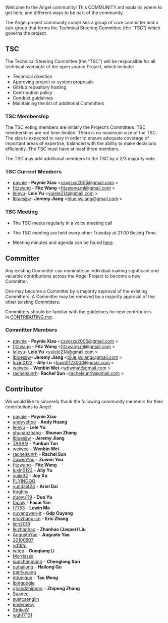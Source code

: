 Welcome to the Angel community! This COMMUNITY.md explains where to get help, and different ways to be part of the community. 

The Angel project community comprises a group of core committer and a sub-group that forms the Technical Steering Committee (the “TSC”) which governs the project.

## TSC

The Technical Steering Committee (the “TSC”) will be responsible for all technical oversight of the open source Project, which include:

- Technical direction
- Approving project or system proposals
- GitHub repository hosting
- Contribution policy
- Conduct guidelines
- Maintaining the list of additional Committers

### TSC Membership

The TSC voting members are initially the Project’s Committers. TSC memberships are not time-limited. There is no maximum size of the TSC. The size is expected to vary in order to ensure adequate coverage of important areas of expertise, balanced with the ability to make decisions efficiently. The TSC must have at least three members.

The TSC may add additional members to the TSC by a 2/3 majority vote.

### TSC Current Members

- [paynie](https://github.com/paynie) - **Paynie Xiao** <[cswjsxs2005@gmail.com](cswjsxs2005@gmail.com) >
- [fitzwang](https://github.com/wangcaihua) - **Fitz Wang** <[fitzwang.ml@gmail.com](fitzwang.ml@gmail.com) >
- [leleyu](https://github.com/leleyu)- **Lele Yu** <[yulele214@gmail.com](yulele214@gmail.com) >
- [lbluesjjw](https://github.com/bluesjjw)- **Jeremy Jiang** <[blue.jwjiang@gmail.com](blue.jwjiang@gmail.com) >

### TSC Meeting

- The TSC meets regularly in a voice meeting call

- The TSC meeting are held every other Tuesday at 21:00 Beijing Time. 
- Meeting minutes and agenda can be found [here](https://docs.google.com/document/d/1JlxAAOtvZvvf_KhVr8XQa6mUD7lkHOXlxuGruTKEukE/edit#).


## Committer

Any existing Committer can nominate an individual making significant and valuable contributions across the Angel Project to become a new Committer. 

One may become a Committer by a majority approval of the existing Committers. A Committer may be removed by a majority approval of the other existing Committers.

Committers should be familiar with the guidelines for new contributors in [CONTRIBUTING.md](https://github.com/Tencent/angel/blob/master/CONTRIBUTING.md).

### Committer Members
- [paynie](https://github.com/paynie) - **Paynie Xiao** <[cswjsxs2005@gmail.com](cswjsxs2005@gmail.com) >
- [fitzwang](https://github.com/wangcaihua) - **Fitz Wang** <[fitzwang.ml@gmail.com](fitzwang.ml@gmail.com) >
- [leleyu](https://github.com/leleyu)- **Lele Yu** <[yulele214@gmail.com](yulele214@gmail.com) >
- [lbluesjjw](https://github.com/bluesjjw)- **Jeremy Jiang** <[blue.jwjiang@gmail.com](blue.jwjiang@gmail.com) >
- [luxin0123](https://github.com/luxin0123) - **Ally Lu** <[luxin0123000@gmail.com](luxin0123000@gmail.com) >
- [weiwee](https://github.com/weiwee) - **Wenbin Wei** <[wbwmat@gmail.com](wbwmat@gmail.com) >
- [rachelsunrh](https://github.com/rachelsunrh)- **Rachel Sun** <[rachelsunrh@gmail.com](rachelsunrh@gmail.com) >



## Contributor

We would like to sincerely thank the following community members for their contributions to Angel.

- [paynie](https://github.com/paynie) - **Paynie Xiao**
- [andyyehoo](https://github.com/andyyehoo) - **Andy Huang**
- [leleyu](https://github.com/leleyu) - **Lele Yu**
- [shunanzhang](https://github.com/shunanzhang) - **Shunan Zhang**
- [lbluesjjw](https://github.com/bluesjjw) - **Jeremy Jiang**
- [TAAAN](https://github.com/TAAAN) - **Yunkun Tan**
- [weiwee](https://github.com/weiwee) - **Wenbin Wei**
- [rachelsunrh](https://github.com/rachelsunrh) - **Rachel Sun**
- [ZuwenYou](https://github.com/ZuwenYou) - **Zuwen You**
- [fitzwang](https://github.com/wangcaihua) - **Fitz Wang**
- [luxin0123](https://github.com/luxin0123) - **Ally Yu**
- [xujie32](https://github.com/xujie32) - **Joy Xu**
- [FLYINGQQ](https://github.com/FLYINGQQ)
- [yundai424](https://github.com/yundai424) - **Ariel Dai**
- [hbghhy](https://github.com/hbghhy)
- [duoyu119](https://github.com/duoyu119) - **Duo Yu**
- [facaiy](https://github.com/facaiy) - **Facai Yan**
- [f7753](https://github.com/f7753) - **Lewin Ma**
- [ouyangwen-it](https://github.com/ouyangwen-it) - **Gdp Ouyang**
- [ericzhang-cn](https://github.com/ericzhang-cn) - **Eric Zhang**
- [ljch2018](https://github.com/ljch2018)
- [liuzhanhao](https://github.com/liuzhanhao) - **Zhanhao (Jasper) Liu**
- [AugustoYao](https://github.com/AugustoYao) - **Augusto Yao**
- [20100507](https://github.com/20100507)
- [yd19tc](https://github.com/yd19tc)
- [witgo](https://github.com/witgo) - **Guoqiang Li**
- [Morrissss](https://github.com/Morrissss)
- [sunchenglong](https://github.com/sunchenglong) - **Chenglong Sun**
- [quhailong](https://github.com/quhailong) - **Hailong Qu**
- [patrikwang](https://github.com/patrikwang)
- [mtunique](https://github.com/mtunique) - **Tao Meng**
- [ibingoogle](https://github.com/ibingoogle)
- [ghandzhipeng](https://github.com/ghandzhipeng) - **Zhipeng Zhang**
- [Suanec](https://github.com/Suanec)
- [sustcsonglin](https://github.com/sustcsonglin)
- [endymecy](https://github.com/endymecy)
- [StrikeW](https://github.com/StrikeW)
- [wqh17101](https://github.com/wqh17101)